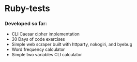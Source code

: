 # Ruby-tests
### Developed so far:

- CLI Caesar cipher implementation
- 30 Days of code exercises
- Simple web scraper built with httparty, nokogiri, and byebug
- Word frequency calculator
- Simple two variables CLI calculator
